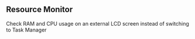 ## Resource Monitor

Check RAM and CPU usage on an external LCD screen instead of switching to Task Manager
